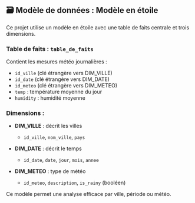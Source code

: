 ## 🗃️ Modèle de données : Modèle en étoile

Ce projet utilise un modèle en étoile avec une table de faits centrale et trois dimensions.

### Table de faits : `table_de_faits`
Contient les mesures météo journalières :

- `id_ville` (clé étrangère vers DIM_VILLE)
- `id_date` (clé étrangère vers DIM_DATE)
- `id_meteo` (clé étrangère vers DIM_METEO)
- `temp` : température moyenne du jour
- `humidity` : humidité moyenne

### Dimensions :

- **DIM_VILLE** : décrit les villes
  - `id_ville`, `nom_ville`, `pays`

- **DIM_DATE** : décrit le temps
  - `id_date`, `date`, `jour`, `mois`, `annee`

- **DIM_METEO** : type de météo
  - `id_meteo`, `description`, `is_rainy` (booléen)

Ce modèle permet une analyse efficace par ville, période ou météo.


